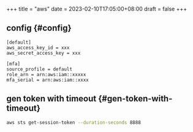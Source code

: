 +++
title = "aws"
date = 2023-02-10T17:05:00+08:00
draft = false
+++

## config {#config}

```text
[default]
aws_access_key_id = xxx
aws_secret_access_key = xxx

[mfa]
source_profile = default
role_arn = arn:aws:iam::xxxxx
mfa_serial = arn:aws:iam::xxxx
```


## gen token with timeout {#gen-token-with-timeout}

```sh
aws sts get-session-token --duration-seconds 8888
```
